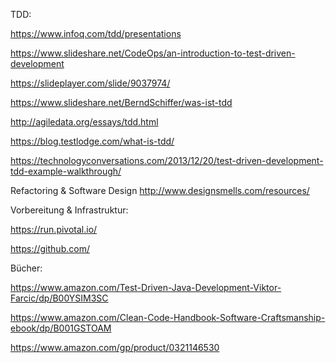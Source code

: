 
TDD:

https://www.infoq.com/tdd/presentations

https://www.slideshare.net/CodeOps/an-introduction-to-test-driven-development

https://slideplayer.com/slide/9037974/

https://www.slideshare.net/BerndSchiffer/was-ist-tdd

http://agiledata.org/essays/tdd.html

https://blog.testlodge.com/what-is-tdd/

https://technologyconversations.com/2013/12/20/test-driven-development-tdd-example-walkthrough/

Refactoring & Software Design
http://www.designsmells.com/resources/

Vorbereitung & Infrastruktur:

https://run.pivotal.io/

https://github.com/

Bücher:

https://www.amazon.com/Test-Driven-Java-Development-Viktor-Farcic/dp/B00YSIM3SC

https://www.amazon.com/Clean-Code-Handbook-Software-Craftsmanship-ebook/dp/B001GSTOAM

https://www.amazon.com/gp/product/0321146530

